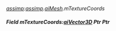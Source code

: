 _[assimp](../../modules/assimp/assimp-module.md):[assimp](../../modules/assimp/assimp-module.md).[aiMesh](../../modules/assimp/assimp-aimesh.md).mTextureCoords_
##### Field mTextureCoords:[aiVector3D](../../modules/assimp/assimp-aivector3d.md) Ptr Ptr
